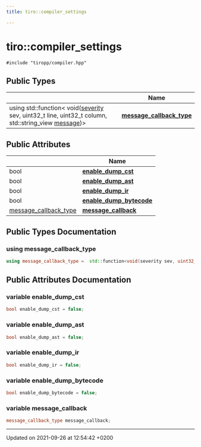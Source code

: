 ```yaml
---
title: tiro::compiler_settings

---
```


# tiro::compiler_settings






`#include "tiropp/compiler.hpp"`

## Public Types

|                | Name           |
| -------------- | -------------- |
| using std::function&lt; void([severity](/docs/api/namespaces/namespacetiro#enum-severity) sev, uint32&#95;t line, uint32&#95;t column, std::string&#95;view [message](/docs/api/namespaces/namespacetiro#function-message))&gt; | **[message_callback_type](/docs/api/classes/structtiro_1_1compiler__settings#using-message-callback-type)**  |

## Public Attributes

|                | Name           |
| -------------- | -------------- |
| bool | **[enable_dump_cst](/docs/api/classes/structtiro_1_1compiler__settings#variable-enable-dump-cst)**  |
| bool | **[enable_dump_ast](/docs/api/classes/structtiro_1_1compiler__settings#variable-enable-dump-ast)**  |
| bool | **[enable_dump_ir](/docs/api/classes/structtiro_1_1compiler__settings#variable-enable-dump-ir)**  |
| bool | **[enable_dump_bytecode](/docs/api/classes/structtiro_1_1compiler__settings#variable-enable-dump-bytecode)**  |
| [message&#95;callback&#95;type](/docs/api/classes/structtiro&#95;1&#95;1compiler&#95;&#95;settings#using-message-callback-type) | **[message_callback](/docs/api/classes/structtiro_1_1compiler__settings#variable-message-callback)**  |

## Public Types Documentation

### using message_callback_type

```cpp
using message_callback_type =  std::function<void(severity sev, uint32_t line, uint32_t column, std::string_view message)>;
```


## Public Attributes Documentation

### variable enable_dump_cst

```cpp
bool enable_dump_cst = false;
```


### variable enable_dump_ast

```cpp
bool enable_dump_ast = false;
```


### variable enable_dump_ir

```cpp
bool enable_dump_ir = false;
```


### variable enable_dump_bytecode

```cpp
bool enable_dump_bytecode = false;
```


### variable message_callback

```cpp
message_callback_type message_callback;
```


-------------------------------

Updated on 2021-09-26 at 12:54:42 +0200